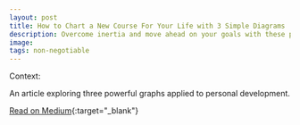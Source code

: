 ```yaml
---
layout: post
title: How to Chart a New Course For Your Life with 3 Simple Diagrams
description: Overcome inertia and move ahead on your goals with these proven tools for visual thinking
image:
tags: non-negotiable
---
```


Context: 

An article exploring three powerful graphs applied to personal development.

[Read on Medium](https://medium.com/better-humans/how-to-chart-a-new-course-for-your-life-with-3-simple-diagrams-e9cc6b59c49d){:target="_blank"}